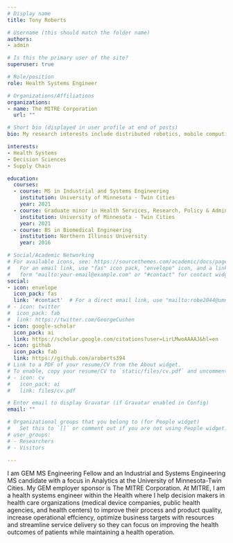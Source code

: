 ```yaml
---
# Display name
title: Tony Roberts

# Username (this should match the folder name)
authors:
- admin

# Is this the primary user of the site?
superuser: true

# Role/position
role: Health Systems Engineer

# Organizations/Affiliations
organizations:
- name: The MITRE Corporation
  url: ""

# Short bio (displayed in user profile at end of posts)
bio: My research interests include distributed robotics, mobile computing and programmable matter.

interests:
- Health Systems
- Decision Sciences
- Supply Chain 

education:
  courses:
  - course: MS in Industrial and Systems Engineering
    institution: University of Minnesota - Twin Cities
    year: 2021
  - course: Graduate minor in Health Services, Research, Policy & Administration
    institution: University of Minnesota - Twin Cities
    year: 2021
  - course: BS in Biomedical Engineering
    institution: Northern Illinois University
    year: 2016

# Social/Academic Networking
# For available icons, see: https://sourcethemes.com/academic/docs/page-builder/#icons
#   For an email link, use "fas" icon pack, "envelope" icon, and a link in the
#   form "mailto:your-email@example.com" or "#contact" for contact widget.
social:
- icon: envelope
  icon_pack: fas
  link: '#contact'  # For a direct email link, use "mailto:robe2044@umn.edu".
# - icon: twitter
#  icon_pack: fab
#  link: https://twitter.com/GeorgeCushen
- icon: google-scholar
  icon_pack: ai
  link: https://scholar.google.com/citations?user=LirLMwoAAAAJ&hl=en
- icon: github
  icon_pack: fab
  link: https://github.com/aroberts394
# Link to a PDF of your resume/CV from the About widget.
# To enable, copy your resume/CV to `static/files/cv.pdf` and uncomment the lines below.
# - icon: cv
#   icon_pack: ai
#   link: files/cv.pdf

# Enter email to display Gravatar (if Gravatar enabled in Config)
email: ""

# Organizational groups that you belong to (for People widget)
#   Set this to `[]` or comment out if you are not using People widget.
# user_groups:
# - Researchers
# - Visitors

---
```

I am GEM MS Engineering Fellow and an Industrial and Systems Engineering MS candidate with a focus in Analytics at the University of Minnesota-Twin Cities. My GEM employer sponsor is The MITRE Corporation. At MITRE, I am a health systems engineer within the Health where I help decision makers in health care organizations (medical device companies, public health agencies, and health centers) to improve their process and product quality, increase operational effciency, optimize business targets with resources and streamline service delivery so they can focus on improving the health outcomes of patients while maintaining a health operation.


